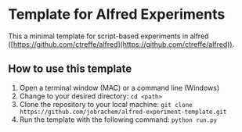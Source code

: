 # Template for Alfred Experiments

This a minimal template for script-based experiments in alfred ([https://github.com/ctreffe/alfred](https://github.com/ctreffe/alfred)).

## How to use this template

1. Open a terminal window (MAC) or a command line (Windows)
2. Change to your desired directory: `cd <path>`
3. Clone the repository to your local machine: `git clone https://github.com/jobrachem/alfred-experiment-template.git`
4. Run the template with the following command: `python run.py`
